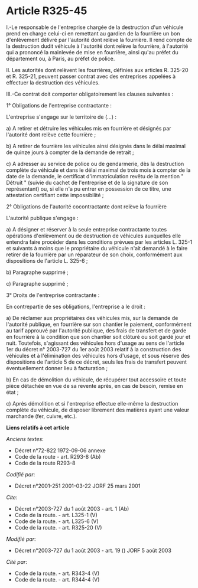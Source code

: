 # Article R325-45

I.-Le responsable de l'entreprise chargée de la destruction d'un véhicule prend en charge celui-ci en remettant au gardien de
la fourrière un bon d'enlèvement délivré par l'autorité dont relève la fourrière. Il rend compte de la destruction dudit
véhicule à l'autorité dont relève la fourrière, à l'autorité qui a prononcé la mainlevée de mise en fourrière, ainsi qu'au
préfet du département ou, à Paris, au préfet de police. 

II. Les autorités dont relèvent les fourrières, définies aux articles R. 325-20 et R. 325-21, peuvent passer contrat avec des
entreprises appelées à effectuer la destruction des véhicules. 

III.-Ce contrat doit comporter obligatoirement les clauses suivantes : 

1° Obligations de l'entreprise contractante : 

L'entreprise s'engage sur le territoire de (...) : 

a) A retirer et détruire les véhicules mis en fourrière et désignés par l'autorité dont relève cette fourrière ; 

b) A retirer de fourrière les véhicules ainsi désignés dans le délai maximal de quinze jours à compter de la demande de
retrait ; 

c) A adresser au service de police ou de gendarmerie, dès la destruction complète du véhicule et dans le délai maximal de
trois mois à compter de la date de la demande, le certificat d'immatriculation revêtu de la mention " Détruit " (suivie du
cachet de l'entreprise et de la signature de son représentant) ou, si elle n'a pu entrer en possession de ce titre, une
attestation certifiant cette impossibilité ; 

2° Obligations de l'autorité cocontractante dont relève la fourrière 

L'autorité publique s'engage : 

a) A désigner et réserver à la seule entreprise contractante toutes opérations d'enlèvement ou de destruction de véhicules
auxquelles elle entendra faire procéder dans les conditions prévues par les articles L. 325-1 et suivants à moins que le
propriétaire du véhicule n'ait demandé à le faire retirer de la fourrière par un réparateur de son choix, conformément aux
dispositions de l'article L. 325-6 ; 

b) Paragraphe supprimé ; 

c) Paragraphe supprimé ; 

3° Droits de l'entreprise contractante : 

En contrepartie de ses obligations, l'entreprise a le droit : 

a) De réclamer aux propriétaires des véhicules mis, sur la demande de l'autorité publique, en fourrière sur son chantier le
paiement, conformément au tarif approuvé par l'autorité publique, des frais de transfert et de garde en fourrière à la
condition que son chantier soit clôturé ou soit gardé jour et nuit. Toutefois, s'agissant des véhicules hors d'usage au sens
de l'article 1er du décret n° 2003-727 du 1er août 2003 relatif à la construction des véhicules et à l'élimination des
véhicules hors d'usage, et sous réserve des dispositions de l'article 5 de ce décret, seuls les frais de transfert peuvent
éventuellement donner lieu à facturation ; 

b) En cas de démolition du véhicule, de récupérer tout accessoire et toute pièce détachée en vue de sa revente après, en cas
de besoin, remise en état ; 

c) Après démolition et si l'entreprise effectue elle-même la destruction complète du véhicule, de disposer librement des
matières ayant une valeur marchande (fer, cuivre, etc.).

**Liens relatifs à cet article**

_Anciens textes_:

  - Décret n°72-822 1972-09-06 annexe
  - Code de la route - art. R293-8 (Ab)
  - Code de la route R293-8

_Codifié par_:

  - Décret n°2001-251 2001-03-22 JORF 25 mars 2001

_Cite_:

  - Décret n°2003-727 du 1 août 2003 - art. 1 (Ab)
  - Code de la route. - art. L325-1 (V)
  - Code de la route. - art. L325-6 (V)
  - Code de la route. - art. R325-20 (V)

_Modifié par_:

  - Décret n°2003-727 du 1 août 2003 - art. 19 () JORF 5 août 2003

_Cité par_:

  - Code de la route. - art. R343-4 (V)
  - Code de la route. - art. R344-4 (V)
